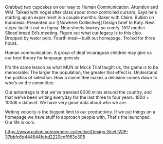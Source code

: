Grabbed two cupcakes on our way to Human Communication. Attention and WM. Talked with Vogel after class about mind-controlled cursors. Says he's starting up an experiment in a couple months. Baker with Claire. Bullish on Indonesia. Presented our [[Nowhere Collective]] Design brief to Katy. Next steps: build it out on figma. New sheets lowkey so comfy. 1517 medici. Sliced bread Ed’s meeting. Figure out what our legacy is to this club. Dropped by water polo. Fourth meal—built out homepage. Trolled for three hours.

Human communication. A group of deaf nicaraguan children may give us our best theory for language genesis. 

It's the same lesson as what MUN or Mock Trial taught us, the game is to be memorable. The larger the population, the greater that effect is. Understand the politics of selection. How a committee makes a decision comes down to who's on the committee.

Our advantage is that we've traveled 8000 miles around the country, and that we've been writing everyday for the last three to four years. 100d + 100dII = dataset. We have very good data about who we are. 

Writing velocity is the biggest limit to our productivity. If we put things on a homepage we have stuff to approach people with. That's the launchpad. Our life is ours.

https://www.notion.so/nowhere-collective/Design-Brief-WIP-37bbfc6d444544febd2220cdf953c305
